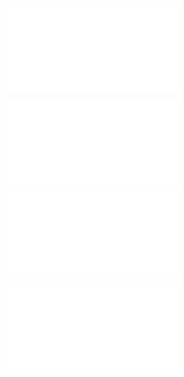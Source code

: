 ![@](steps/_.ae61325b.md)

![@](steps/approach.3e0d5a8f.md)

![@](steps/_.eb4d1820.md)

![@](steps/test.a3193812.md)